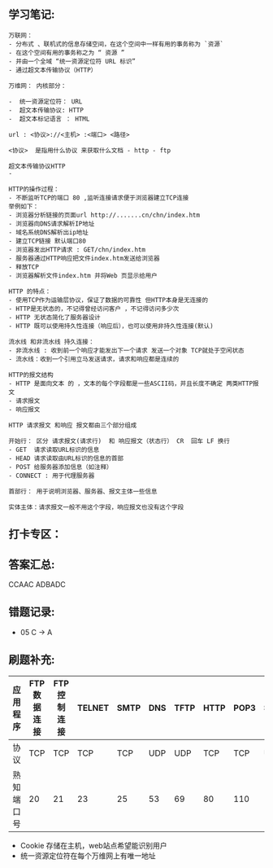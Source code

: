 ## 学习笔记:
```
万联网：
- 分布式 、联机式的信息存储空间，在这个空间中一样有用的事务称为 `资源`
- 在这个空间有用的事务称之为 “ 资源 ”
- 并由一个全域 “统一资源定位符 URL 标识”
- 通过超文本传输协议（HTTP）

万维网： 内核部分：

-  统一资源定位符： URL
-  超文本传输协议: HTTP
-  超文本标记语言 ： HTML

url : <协议>://<主机> :<端口> <路径>

<协议>  是指用什么协议 来获取什么文档 - http - ftp

超文本传输协议HTTP
- 
```

```
HTTP的操作过程：
- 不断监听TCP的端口 80 ,监听连接请求便于浏览器建立TCP连接 
举例如下：
- 浏览器分析链接的页面url http://.......cn/chn/index.htm
- 浏览器向DNS请求解析IP地址
- 域名系统DNS解析出ip地址
- 建立TCP链接 默认端口80
- 浏览器发出HTTP请求 : GET/chn/index.htm
- 服务器通过HTTP响应把文件index.htm发送给浏览器
- 释放TCP
- 浏览器解析文件index.htm 并将Web 页显示给用户
```

```
HTTP 的特点：
- 使用TCP作为运输层协议，保证了数据的可靠性 但HTTP本身是无连接的
- HTTP是无状态的，不记得曾经访问客户 ，不记得访问多少次
- HTTP 无状态简化了服务器设计
- HTTP 既可以使用持久性连接（响应后），也可以使用非持久性连接(默认)

流水线 和非流水线 持久连接：
- 非流水线 : 收到前一个响应才能发出下一个请求 发送一个对象 TCP就处于空闲状态
- 流水线：收到一个引用立马发送请求，请求和响应都是连续的

HTTP的报文结构 
- HTTP 是面向文本 的 ，文本的每个字段都是一些ASCII码，并且长度不确定 两类HTTP报文
- 请求报文
- 响应报文

HTTP 请求报文 和响应 报文都由三个部分组成

开始行： 区分 请求报文(请求行)  和 响应报文（状态行） CR  回车 LF 换行
- GET  请求读取URL标识的信息
- HEAD 请求读取由URL标识的信息的首部
- POST 给服务器添加信息（如注释）
- CONNECT : 用于代理服务器

首部行： 用于说明浏览器、服务器、报文主体一些信息

实体主体：请求报文一般不用这个字段，响应报文也没有这个字段

```

## 打卡专区：


## 答案汇总: 
CCAAC  ADBADC



## 错题记录:

- 05 C ->  A

## 刷题补充:

|应用程序|  FTP数据连接| FTP控制连接|TELNET |SMTP|DNS|TFTP|HTTP|POP3|SNMP|
|--|--|--|--|--|--|--|--|--|--|
| 协议 |TCP  |TCP|TCP|TCP|UDP|UDP|TCP|TCP|UDP|
熟知端口号|20|21|23|25|53|69|80|110|161


- Cookie 存储在主机，web站点希望能识别用户 
- 统一资源定位符在每个万维网上有唯一地址
